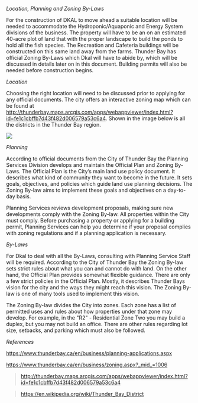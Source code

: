 *Location, Planning and Zoning By-Laws*

For the construction of DKAL to move ahead a suitable location will be needed to
accommodate the Hydroponic/Aquaponic and Energy System divisions of the
business. The property will have to be an on an estimated 40-acre plot of land
that with the proper landscape to build the ponds to hold all the fish species.
The Recreation and Cafeteria buildings will be constructed on this same land
away from the farms. Thunder Bay has official Zoning By-Laws which Dkal will
have to abide by, which will be discussed in details later on in this document.
Building permits will also be needed before construction begins.

*Location*

Choosing the right location will need to be discussed prior to applying for any
official documents. The city offers an interactive zoning map which can be found
at
<http://thunderbay.maps.arcgis.com/apps/webappviewer/index.html?id=fe1c1cbffb7d43f482d006579a53c6a4>.
Shown in the image below is all the districts in the Thunder Bay region.

![](media/a6e4d05b1749ce3373814bce39383ea1.png)

*Planning*

According to official documents from the City of Thunder Bay the Planning
Services Division develops and maintain the Official Plan and Zoning By-Laws.
The Official Plan is the City’s main land use policy document. It describes what
kind of community they want to become in the future. It sets goals, objectives,
and policies which guide land use planning decisions. The Zoning By-law aims to
implement these goals and objectives on a day-to-day basis.

Planning Services reviews development proposals, making sure new developments
comply with the Zoning By-law. All properties within the City must comply.
Before purchasing a property or applying for a building permit, Planning
Services can help you determine if your proposal complies with zoning
regulations and if a planning application is necessary.

*By-Laws*

For Dkal to deal with all the By-Laws, consulting with Planning Service Staff
will be required. According to the City of Thunder Bay the Zoning By-law sets
strict rules about what you can and cannot do with land. On the other hand, the
Official Plan provides somewhat flexible guidance. There are only a few strict
policies in the Official Plan. Mostly, it describes Thunder Bays vision for the
city and the ways they might reach this vision. The Zoning By-law is one of many
tools used to implement this vision.

The Zoning By-law divides the City into zones. Each zone has a list of permitted
uses and rules about how properties under that zone may develop. For example, in
the "R2" - Residential Zone Two you may build a duplex, but you may not build an
office. There are other rules regarding lot size, setbacks, and parking which
must also be followed.

*References*

<https://www.thunderbay.ca/en/business/planning-applications.aspx>

<https://www.thunderbay.ca/en/business/zoning.aspx?_mid_=1006>

>   <http://thunderbay.maps.arcgis.com/apps/webappviewer/index.html?id=fe1c1cbffb7d43f482d006579a53c6a4>

>   <https://en.wikipedia.org/wiki/Thunder_Bay_District>

